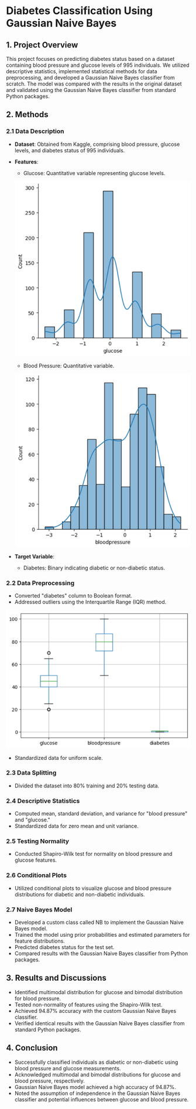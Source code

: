 # Diabetes Classification Using Gaussian Naive Bayes

## 1. Project Overview

This project focuses on predicting diabetes status based on a dataset containing blood pressure and glucose levels of 995 individuals. We utilized descriptive statistics, implemented statistical methods for data preprocessing, and developed a Gaussian Naive Bayes classifier from scratch. The model was compared with the results in the original dataset and validated using the Gaussian Naive Bayes classifier from standard Python packages.

## 2. Methods

### 2.1 Data Description

- **Dataset**: Obtained from Kaggle, comprising blood pressure, glucose levels, and diabetes status of 995 individuals.
- **Features**:
  - Glucose: Quantitative variable representing glucose levels.

  ![Glucose Histogram](Image/glucose.png)

  - Blood Pressure: Quantitative variable.

  ![Blood Pressure Histogram](Image/pressure.png)
  
- **Target Variable**:
  - Diabetes: Binary indicating diabetic or non-diabetic status.

### 2.2 Data Preprocessing

- Converted "diabetes" column to Boolean format.
- Addressed outliers using the Interquartile Range (IQR) method.

![Box plot](Image/outliers.png)

- Standardized data for uniform scale.

### 2.3 Data Splitting

- Divided the dataset into 80% training and 20% testing data.

### 2.4 Descriptive Statistics

- Computed mean, standard deviation, and variance for "blood pressure" and "glucose."
- Standardized data for zero mean and unit variance.

### 2.5 Testing Normality

- Conducted Shapiro-Wilk test for normality on blood pressure and glucose features.

### 2.6 Conditional Plots

- Utilized conditional plots to visualize glucose and blood pressure distributions for diabetic and non-diabetic individuals.

### 2.7 Naive Bayes Model

- Developed a custom class called NB to implement the Gaussian Naive Bayes model.
- Trained the model using prior probabilities and estimated parameters for feature distributions.
- Predicted diabetes status for the test set.
- Compared results with the Gaussian Naive Bayes classifier from Python packages.

## 3. Results and Discussions

- Identified multimodal distribution for glucose and bimodal distribution for blood pressure.
- Tested non-normality of features using the Shapiro-Wilk test.
- Achieved 94.87% accuracy with the custom Gaussian Naive Bayes classifier.
- Verified identical results with the Gaussian Naive Bayes classifier from standard Python packages.

## 4. Conclusion

- Successfully classified individuals as diabetic or non-diabetic using blood pressure and glucose measurements.
- Acknowledged multimodal and bimodal distributions for glucose and blood pressure, respectively.
- Gaussian Naive Bayes model achieved a high accuracy of 94.87%.
- Noted the assumption of independence in the Gaussian Naive Bayes classifier and potential influences between glucose and blood pressure.
